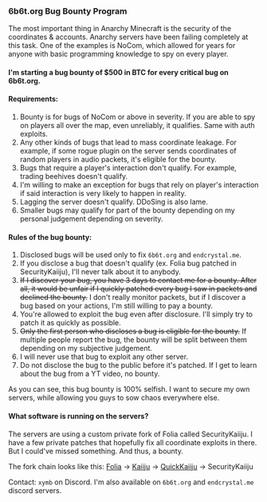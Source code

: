 ### 6b6t.org Bug Bounty Program

The most important thing in Anarchy Minecraft is the security of the coordinates & accounts. Anarchy servers have been failing completely at this task.
One of the examples is NoCom, which allowed for years for anyone with basic programming knowledge to spy on every player.

#### I'm starting a bug bounty of $500 in BTC for every critical bug on 6b6t.org.
#### Requirements:
1. Bounty is for bugs of NoCom or above in severity. If you are able to spy on players all over the map, even unreliably, it qualifies. Same with auth exploits.
2. Any other kinds of bugs that lead to mass coordinate leakage. For example, if some rogue plugin on the server sends coordinates of random players in audio packets, it's eligible for the bounty.
3. Bugs that require a player's interaction don't qualify. For example, trading beehives doesn't qualify.
4. I'm willing to make an exception for bugs that rely on player's interaction if said interaction is very likely to happen in reality.
5. Lagging the server doesn't qualify. DDoSing is also lame.
6. Smaller bugs may qualify for part of the bounty depending on my personal judgement depending on severity.

#### Rules of the bug bounty:
1. Disclosed bugs will be used only to fix `6b6t.org` and `endcrystal.me`.
2. If you disclose a bug that doesn't qualify (ex. Folia bug patched in SecurityKaiiju), I'll never talk about it to anybody.
3. ~~If I discover your bug, you have 3 days to contact me for a bounty. After all, it would be unfair if I quickly patched every bug I saw in packets and declined the bounty.~~
   I don't really monitor packets, but if I discover a bug based on your actions, I'm still willing to pay a bounty.
4. You're allowed to exploit the bug even after disclosure. I'll simply try to patch it as quickly as possible.
5. ~~Only the first person who discloses a bug is eligible for the bounty.~~
   If multiple people report the bug, the bounty will be split between them depending on my subjective judgement.
6. I will never use that bug to exploit any other server.
7. Do not disclose the bug to the public before it's patched. If I get to learn about the bug from a YT video, no bounty.

As you can see, this bug bounty is 100% selfish. I want to secure my own servers, while allowing you guys to sow chaos everywhere else.

#### What software is running on the servers?
The servers are using a custom private fork of Folia called SecurityKaiiju.
I have a few private patches that hopefully fix all coordinate exploits in there. But I could've missed something.
And thus, a bounty.

The fork chain looks like this: [Folia](https://github.com/PaperMC/Folia) -> [Kaiiju](https://github.com/kaiijuMC/Kaiiju) -> [QuickKaiiju](https://github.com/xymb-endcrystalme/QuickKaiiju) -> SecurityKaiiju

Contact: `xymb` on Discord. I'm also available on `6b6t.org` and `endcrystal.me` discord servers.
